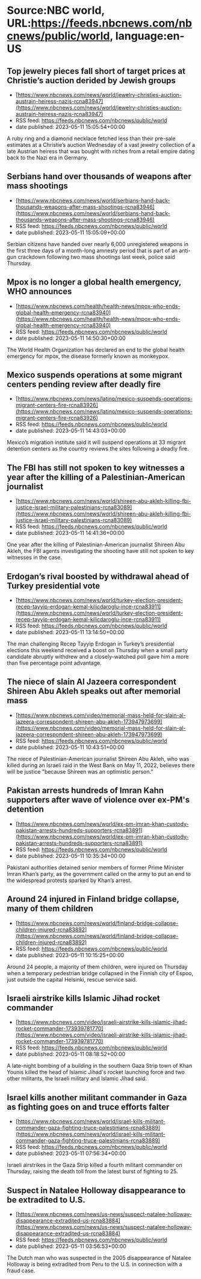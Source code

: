 # Source:NBC world, URL:https://feeds.nbcnews.com/nbcnews/public/world, language:en-US

## Top jewelry pieces fall short of target prices at Christie’s auction derided by Jewish groups
 - [https://www.nbcnews.com/news/world/jewelry-christies-auction-austrain-heiress-nazis-rcna83947](https://www.nbcnews.com/news/world/jewelry-christies-auction-austrain-heiress-nazis-rcna83947)
 - RSS feed: https://feeds.nbcnews.com/nbcnews/public/world
 - date published: 2023-05-11 15:05:54+00:00

A ruby ring and a diamond necklace fetched less than their pre-sale estimates at a Christie’s auction Wednesday of a vast jewelry collection of a late Austrian heiress that was bought with riches from a retail empire dating back to the Nazi era in Germany.

## Serbians hand over thousands of weapons after mass shootings
 - [https://www.nbcnews.com/news/world/serbians-hand-back-thousands-weapons-after-mass-shootings-rcna83946](https://www.nbcnews.com/news/world/serbians-hand-back-thousands-weapons-after-mass-shootings-rcna83946)
 - RSS feed: https://feeds.nbcnews.com/nbcnews/public/world
 - date published: 2023-05-11 15:05:09+00:00

Serbian citizens have handed over nearly 6,000 unregistered weapons in the first three days of a month-long amnesty period that is part of an anti-gun crackdown following two mass shootings last week, police said Thursday.

## Mpox is no longer a global health emergency, WHO announces
 - [https://www.nbcnews.com/health/health-news/mpox-who-ends-global-health-emergency-rcna83940](https://www.nbcnews.com/health/health-news/mpox-who-ends-global-health-emergency-rcna83940)
 - RSS feed: https://feeds.nbcnews.com/nbcnews/public/world
 - date published: 2023-05-11 14:50:30+00:00

The World Health Organization has declared an end to the global health emergency for mpox, the disease formerly known as monkeypox.

## Mexico suspends operations at some migrant centers pending review after deadly fire
 - [https://www.nbcnews.com/news/latino/mexico-suspends-operations-migrant-centers-fire-rcna83926](https://www.nbcnews.com/news/latino/mexico-suspends-operations-migrant-centers-fire-rcna83926)
 - RSS feed: https://feeds.nbcnews.com/nbcnews/public/world
 - date published: 2023-05-11 14:43:03+00:00

Mexico’s migration institute said it will suspend operations at 33 migrant detention centers as the country reviews the sites following a deadly fire.

## The FBI has still not spoken to key witnesses a year after the killing of a Palestinian-American journalist
 - [https://www.nbcnews.com/news/world/shireen-abu-akleh-killing-fbi-justice-israel-military-palestinians-rcna83089](https://www.nbcnews.com/news/world/shireen-abu-akleh-killing-fbi-justice-israel-military-palestinians-rcna83089)
 - RSS feed: https://feeds.nbcnews.com/nbcnews/public/world
 - date published: 2023-05-11 14:41:36+00:00

One year after the killing of Palestinian-American journalist Shireen Abu Akleh, the FBI agents investigating the shooting have still not spoken to key witnesses in the case.

## Erdogan’s rival boosted by withdrawal ahead of Turkey presidential vote
 - [https://www.nbcnews.com/news/world/turkey-election-president-recep-tayyip-erdogan-kemal-kilicdaroglu-ince-rcna83911](https://www.nbcnews.com/news/world/turkey-election-president-recep-tayyip-erdogan-kemal-kilicdaroglu-ince-rcna83911)
 - RSS feed: https://feeds.nbcnews.com/nbcnews/public/world
 - date published: 2023-05-11 13:14:50+00:00

The man challenging Recep Tayyip Erdogan in Turkey’s presidential elections this weekend received a boost on Thursday when a small party candidate abruptly withdrew and a closely-watched poll gave him a more than five percentage point advantage.

## The niece of slain Al Jazeera correspondent Shireen Abu Akleh speaks out after memorial mass
 - [https://www.nbcnews.com/video/memorial-mass-held-for-slain-al-jazeera-correspondent-shireen-abu-akleh-173947973699](https://www.nbcnews.com/video/memorial-mass-held-for-slain-al-jazeera-correspondent-shireen-abu-akleh-173947973699)
 - RSS feed: https://feeds.nbcnews.com/nbcnews/public/world
 - date published: 2023-05-11 10:43:51+00:00

The niece of Palestinian-American journalist Shireen Abu Akleh, who was killed during an Israeli raid in the West Bank on May 11, 2022, believes there will be justice "because Shireen was an optimistic person."

## Pakistan arrests hundreds of Imran Kahn supporters after wave of violence over ex-PM's detention
 - [https://www.nbcnews.com/news/world/ex-pm-imran-khan-custody-pakistan-arrests-hundreds-supporters-rcna83891](https://www.nbcnews.com/news/world/ex-pm-imran-khan-custody-pakistan-arrests-hundreds-supporters-rcna83891)
 - RSS feed: https://feeds.nbcnews.com/nbcnews/public/world
 - date published: 2023-05-11 10:35:34+00:00

Pakistani authorities detained senior members of former Prime Minister Imran Khan’s party, as the government called on the army to put an end to the widespread protests sparked by Khan’s arrest.

## Around 24 injured in Finland bridge collapse, many of them children
 - [https://www.nbcnews.com/news/world/finland-bridge-collapse-children-injured-rcna83892](https://www.nbcnews.com/news/world/finland-bridge-collapse-children-injured-rcna83892)
 - RSS feed: https://feeds.nbcnews.com/nbcnews/public/world
 - date published: 2023-05-11 10:15:25+00:00

Around 24 people, a majority of them children, were injured on Thursday when a temporary pedestrian bridge collapsed in the Finnish city of Espoo, just outside the capital Helsinki, rescue service said.

## Israeli airstrike kills Islamic Jihad rocket commander
 - [https://www.nbcnews.com/video/israeli-airstrike-kills-islamic-jihad-rocket-commander-173939781770](https://www.nbcnews.com/video/israeli-airstrike-kills-islamic-jihad-rocket-commander-173939781770)
 - RSS feed: https://feeds.nbcnews.com/nbcnews/public/world
 - date published: 2023-05-11 08:18:52+00:00

A late-night bombing of a building in the southern Gaza Strip town of Khan Younis killed the head of Islamic Jihad's rocket launching force and two other militants, the Israeli military and Islamic Jihad said.

## Israel kills another militant commander in Gaza as fighting goes on and truce efforts falter
 - [https://www.nbcnews.com/news/world/israel-kills-militant-commander-gaza-fighting-truce-palestinians-rcna83889](https://www.nbcnews.com/news/world/israel-kills-militant-commander-gaza-fighting-truce-palestinians-rcna83889)
 - RSS feed: https://feeds.nbcnews.com/nbcnews/public/world
 - date published: 2023-05-11 07:56:34+00:00

Israeli airstrikes in the Gaza Strip killed a fourth militant commander on Thursday, raising the death toll from the latest burst of fighting to 25.

## Suspect in Natalee Holloway disappearance to be extradited to U.S.
 - [https://www.nbcnews.com/news/us-news/suspect-natalee-holloway-disappearance-extradited-us-rcna83884](https://www.nbcnews.com/news/us-news/suspect-natalee-holloway-disappearance-extradited-us-rcna83884)
 - RSS feed: https://feeds.nbcnews.com/nbcnews/public/world
 - date published: 2023-05-11 03:56:53+00:00

The Dutch man who was suspected in the 2005 disappearance of Natalee Holloway is being extradited from Peru to the U.S. in connection with a fraud case.

